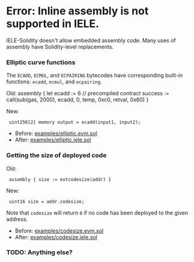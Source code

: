 # Error: Inline assembly is not supported in IELE.

IELE-Solidity doesn't allow embedded assembly code. Many uses of assembly
have Solidity-level replacements.

### Elliptic curve functions

The `ECADD`, `ECMUL`, and `ECPAIRING` bytecodes have corresponding
built-in functions: `ecadd`, `ecmul`, and `ecpairing`.

Old: 
     assembly {
       let ecadd := 6 // precompiled contract
       success := call(sub(gas, 2000), ecadd, 0, temp, 0xc0, retval, 0x60)
     }
 
New:

     uint256[2] memory output = ecadd(input1, input2);

* Before: [examples/elliptic.evm.sol](examples/elliptic.evm.sol)
* After: [examples/elliptic.iele.sol](examples/elliptic.iele.sol)

### Getting the size of deployed code 

Old: 
         
     assembly { size := extcodesize(addr) }
     
New: 
     
     uint16 size = addr.codesize;
      

Note that `codesize` will return `0` if no code has been deployed to the given address.      

* Before: [examples/codesize.evm.sol](examples/codesize.evm.sol)
* After: [examples/codesize.iele.sol](examples/codesize.iele.sol)

### TODO: Anything else?
